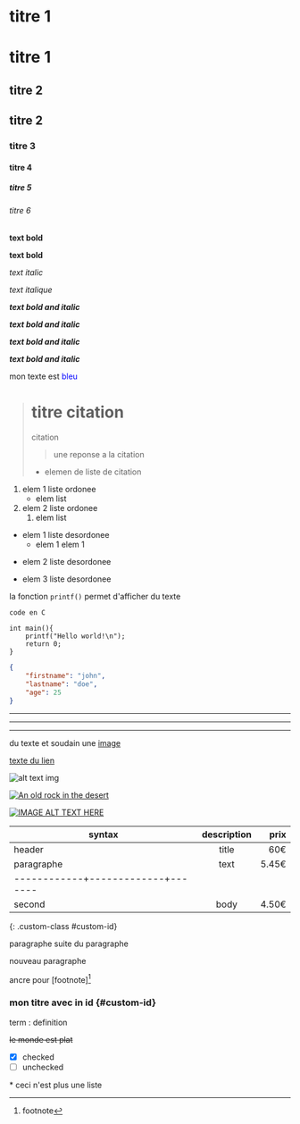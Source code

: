 # titre 1

titre 1
=======

titre 2
-------

## titre 2

### titre 3

#### titre 4 

##### titre 5

###### titre 6

**text bold**

__text bold__

_text italic_

*text italique*

***text bold and italic***

___text bold and italic___

**_text bold and italic_**

__*text bold and italic*__

mon texte est <span style="color:blue;">bleu</span>

> # titre citation
> citation
> > une reponse a la citation
> - elemen de liste de citation


1. elem 1 liste ordonee
	- elem list
2. elem 2 liste ordonee
	1. elem list

- elem 1 liste desordonee
	* elem 1 elem 1
* elem 2 liste desordonee
+ elem 3 liste desordonee

la fonction `printf()` permet d'afficher du texte

	code en C

	int main(){
		printf("Hello world!\n");
		return 0;
	}

```json
{
	"firstname": "john",
	"lastname": "doe",
	"age": 25
}
```

---

***

___

du texte et soudain une [image][1]

[1]: <lien de l'image> "texte"

[texte du lien](url)

![alt text img](url_img.png)

[![An old rock in the desert](/assets/images/shiprock.jpg "Shiprock, New Mexico by Beau Rogers")](https://www.flickr.com/photos/beaurogers/31833779864/in/photolist-Qv3rFw-34mt9F-a9Cmfy-5Ha3Zi-9msKdv-o3hgjr-hWpUte-4WMsJ1-KUQ8N-deshUb-vssBD-6CQci6-8AFCiD-zsJWT-nNfsgB-dPDwZJ-bn9JGn-5HtSXY-6CUhAL-a4UTXB-ugPum-KUPSo-fBLNm-6CUmpy-4WMsc9-8a7D3T-83KJev-6CQ2bK-nNusHJ-a78rQH-nw3NvT-7aq2qf-8wwBso-3nNceh-ugSKP-4mh4kh-bbeeqH-a7biME-q3PtTf-brFpgb-cg38zw-bXMZc-nJPELD-f58Lmo-bXMYG-bz8AAi-bxNtNT-bXMYi-bXMY6-bXMYv)

[![IMAGE ALT TEXT HERE](http://img.youtube.com/vi/YOUTUBE_VIDEO_ID_HERE/0.jpg)](http://www.youtube.com/watch?v=YOUTUBE_VIDEO_ID_HERE)

| syntax     | description | prix  |
| ------     |:-----------:| -----:|
| header     | title       | 60€   |
| paragraphe | text        | 5.45€ |
|------------+-------------+-------|
| second     | body        | 4.50€ |
{: .custom-class #custom-id}

paragraphe
suite du paragraphe

nouveau paragraphe

ancre pour [footnote][^1]

[^1]: footnote

### mon titre avec in id {#custom-id}

term
: definition

~~le monde est plat~~

- [x] checked
- [ ] unchecked

\* ceci n'est plus une liste
